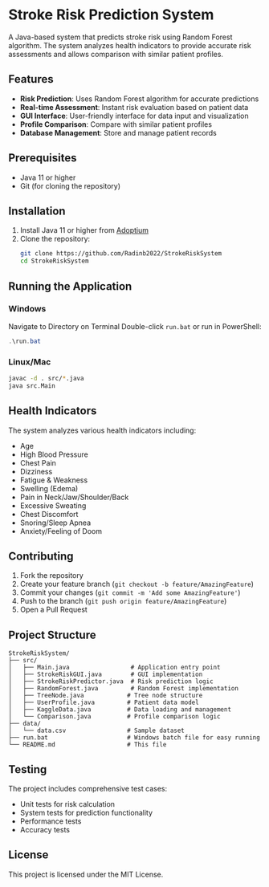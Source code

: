 # Stroke Risk Prediction System

A Java-based system that predicts stroke risk using Random Forest algorithm. The system analyzes health indicators to provide accurate risk assessments and allows comparison with similar patient profiles.

## Features

- **Risk Prediction**: Uses Random Forest algorithm for accurate predictions
- **Real-time Assessment**: Instant risk evaluation based on patient data
- **GUI Interface**: User-friendly interface for data input and visualization
- **Profile Comparison**: Compare with similar patient profiles
- **Database Management**: Store and manage patient records

## Prerequisites

- Java 11 or higher
- Git (for cloning the repository)

## Installation

1. Install Java 11 or higher from [Adoptium](https://adoptium.net/)
2. Clone the repository:
   ```bash
   git clone https://github.com/Radinb2022/StrokeRiskSystem
   cd StrokeRiskSystem
   ```

## Running the Application

### Windows
Navigate to Directory on Terminal
Double-click `run.bat` or run in PowerShell:
```powershell
.\run.bat
```

### Linux/Mac
```bash
javac -d . src/*.java
java src.Main
```

## Health Indicators

The system analyzes various health indicators including:
- Age
- High Blood Pressure
- Chest Pain
- Dizziness
- Fatigue & Weakness
- Swelling (Edema)
- Pain in Neck/Jaw/Shoulder/Back
- Excessive Sweating
- Chest Discomfort
- Snoring/Sleep Apnea
- Anxiety/Feeling of Doom

## Contributing

1. Fork the repository
2. Create your feature branch (`git checkout -b feature/AmazingFeature`)
3. Commit your changes (`git commit -m 'Add some AmazingFeature'`)
4. Push to the branch (`git push origin feature/AmazingFeature`)
5. Open a Pull Request

## Project Structure

```
StrokeRiskSystem/
├── src/
│   ├── Main.java                 # Application entry point
│   ├── StrokeRiskGUI.java        # GUI implementation
│   ├── StrokeRiskPredictor.java  # Risk prediction logic
│   ├── RandomForest.java         # Random Forest implementation
│   ├── TreeNode.java            # Tree node structure
│   ├── UserProfile.java         # Patient data model
│   ├── KaggleData.java          # Data loading and management
│   └── Comparison.java          # Profile comparison logic
├── data/
│   └── data.csv                 # Sample dataset
├── run.bat                      # Windows batch file for easy running
└── README.md                    # This file
```

## Testing

The project includes comprehensive test cases:
- Unit tests for risk calculation
- System tests for prediction functionality
- Performance tests
- Accuracy tests

## License

This project is licensed under the MIT License.
